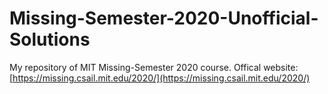 # Missing-Semester-2020-Unofficial-Solutions
My repository of MIT Missing-Semester 2020 course.
Offical website: [https://missing.csail.mit.edu/2020/](https://missing.csail.mit.edu/2020/)